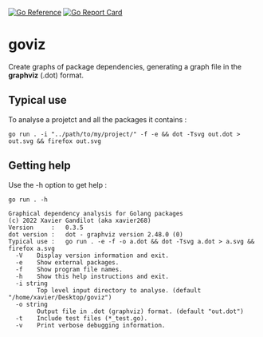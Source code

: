 [![Go Reference](https://pkg.go.dev/badge/github.com/xavier268/goviz.svg)](https://pkg.go.dev/github.com/xavier268/goviz)
[![Go Report Card](https://goreportcard.com/badge/github.com/xavier268/goviz)](https://goreportcard.com/report/github.com/xavier268/goviz)

# goviz

Create graphs of package dependencies, generating a graph file in the **graphviz** (.dot) format.

## Typical use


To analyse a projetct and all the packages it contains :

```
go run . -i "../path/to/my/project/" -f -e && dot -Tsvg out.dot > out.svg && firefox out.svg
```

## Getting help 

Use the -h option to get help :

```
go run . -h

Graphical dependency analysis for Golang packages
(c) 2022 Xavier Gandilot (aka xavier268)
Version     :   0.3.5
dot version :   dot - graphviz version 2.48.0 (0)
Typical use :   go run . -e -f -o a.dot && dot -Tsvg a.dot > a.svg && firefox a.svg
  -V    Display version information and exit.
  -e    Show external packages.
  -f    Show program file names.
  -h    Show this help instructions and exit.
  -i string
        Top level input directory to analyse. (default "/home/xavier/Desktop/goviz")
  -o string
        Output file in .dot (graphviz) format. (default "out.dot")
  -t    Include test files (*_test.go).
  -v    Print verbose debugging information.
```

